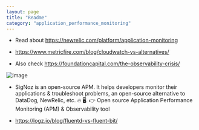 ```yaml
---
layout: page
title: "Readme"
category: "application_performance_monitoring"
---
```


* Read about https://newrelic.com/platform/application-monitoring
* https://www.metricfire.com/blog/cloudwatch-vs-alternatives/

* Also check https://foundationcapital.com/the-observability-crisis/

![image](https://github.com/user-attachments/assets/4f260e0e-9097-4502-9cf1-40b8ea1d6933)


* SigNoz is an open-source APM. It helps developers monitor their applications & troubleshoot problems, an open-source alternative to DataDog, NewRelic, etc. 🔥 🖥. 👉 Open source Application Performance Monitoring (APM) & Observability tool

* https://logz.io/blog/fluentd-vs-fluent-bit/
